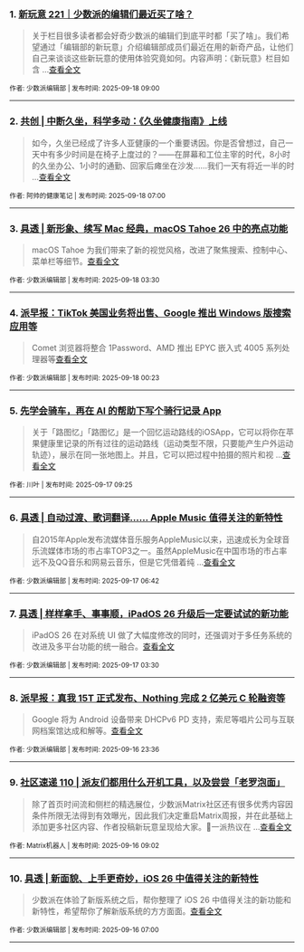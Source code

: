 ### 1. [新玩意 221｜少数派的编辑们最近买了啥？](https://sspai.com/post/102616)

> 关于栏目很多读者都会好奇少数派的编辑们到底平时都「买了啥」。我们希望通过「编辑部的新玩意」介绍编辑部成员们最近在用的新奇产品，让他们自己来谈谈这些新玩意的使用体验究竟如何。内容声明：《新玩意》栏目如含 ...[查看全文](https://sspai.com/post/102616) 

<sub>作者: 少数派编辑部 | 发布时间: 2025-09-18 09:00</sub>

---


### 2. [共创 | 中断久坐，科学多动：《久坐健康指南》上线](https://sspai.com/post/102539)

> 如今，久坐已经成了许多人亚健康的一个重要诱因。你是否曾想过，自己一天中有多少时间是在椅子上度过的？——在屏幕和工位主宰的时代，8小时的久坐办公、1小时的通勤、回家后瘫坐在沙发……我们一天有将近一半的时 ...[查看全文](https://sspai.com/post/102539) 

<sub>作者: 阿帅的健康笔记 | 发布时间: 2025-09-18 07:00</sub>

---


### 3. [具透 | 新形象、续写 Mac 经典，macOS Tahoe 26 中的亮点功能](https://sspai.com/post/102583)

> macOS Tahoe 为我们带来了新的视觉风格，改进了聚焦搜索、控制中心、菜单栏等细节。[查看全文](https://sspai.com/post/102583) 

<sub>作者: 少数派编辑部 | 发布时间: 2025-09-18 03:30</sub>

---


### 4. [派早报：TikTok 美国业务将出售、Google 推出 Windows 版搜索应用等](https://sspai.com/post/102609)

> Comet 浏览器将整合 1Password、AMD 推出 EPYC 嵌入式 4005 系列处理器等[查看全文](https://sspai.com/post/102609) 

<sub>作者: 少数派编辑部 | 发布时间: 2025-09-18 00:23</sub>

---


### 5. [先学会骑车，再在 AI 的帮助下写个骑行记录 App](https://sspai.com/post/101981)

> 关于「路图忆」「路图忆」是一个回忆运动路线的iOSApp，它可以将你在苹果健康里记录的所有过往的运动路线（运动类型不限，只要能产生户外运动轨迹），展示在同一张地图上。并且，它可以把过程中拍摄的照片和视 ...[查看全文](https://sspai.com/post/101981) 

<sub>作者: 川叶 | 发布时间: 2025-09-17 09:25</sub>

---


### 6. [具透 | 自动过渡、歌词翻译…… Apple Music 值得关注的新特性](https://sspai.com/post/102591)

> 自2015年Apple发布流媒体音乐服务AppleMusic以来，迅速成长为全球音乐流媒体市场的市占率TOP3之一。虽然AppleMusic在中国市场的市占率远不及QQ音乐和网易云音乐，但是它凭借着纯 ...[查看全文](https://sspai.com/post/102591) 

<sub>作者: 少数派编辑部 | 发布时间: 2025-09-17 06:42</sub>

---


### 7. [具透 | 样样拿手、事事顺，iPadOS 26 升级后一定要试试的新功能](https://sspai.com/post/102568)

> iPadOS 26 在对系统 UI 做了大幅度修改的同时，还强调对于多任务系统的改进及多平台功能的统一融合。[查看全文](https://sspai.com/post/102568) 

<sub>作者: 少数派编辑部 | 发布时间: 2025-09-17 03:30</sub>

---


### 8. [派早报：真我 15T 正式发布、Nothing 完成 2 亿美元 C 轮融资等](https://sspai.com/post/102578)

> Google 将为 Android 设备带来 DHCPv6 PD 支持，索尼等唱片公司与互联网档案馆达成和解等。[查看全文](https://sspai.com/post/102578) 

<sub>作者: 少数派编辑部 | 发布时间: 2025-09-16 23:36</sub>

---


### 9. [社区速递 110 | 派友们都用什么开机工具，以及尝尝「老罗泡面」](https://sspai.com/post/102570)

> 除了首页时间流和侧栏的精选展位，少数派Matrix社区还有很多优秀内容因条件所限无法得到有效曝光，因此我们决定重启Matrix周报，并在此基础上添加更多社区内容、作者投稿新玩意呈现给大家。💬一派热议在 ...[查看全文](https://sspai.com/post/102570) 

<sub>作者: Matrix机器人 | 发布时间: 2025-09-16 09:02</sub>

---


### 10. [具透 | 新面貌、上手更奇妙，iOS 26 中值得关注的新特性](https://sspai.com/post/102372)

> 少数派在体验了新版系统之后，帮你整理了 iOS 26 中值得关注的新功能和新特性，希望帮你了解新版系统的方方面面。[查看全文](https://sspai.com/post/102372) 

<sub>作者: 少数派编辑部 | 发布时间: 2025-09-16 07:00</sub>

---

